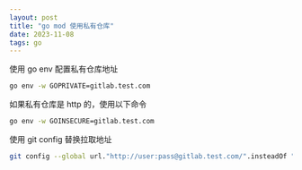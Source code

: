 ```yaml
---
layout: post
title: "go mod 使用私有仓库"
date: 2023-11-08
tags: go
---
```


使用 go env 配置私有仓库地址

```bash
go env -w GOPRIVATE=gitlab.test.com
```

如果私有仓库是 http 的，使用以下命令

```bash
go env -w GOINSECURE=gitlab.test.com
```

使用 git config 替换拉取地址

```bash
git config --global url."http://user:pass@gitlab.test.com/".insteadOf "http://gitlab.test.com/"
```
